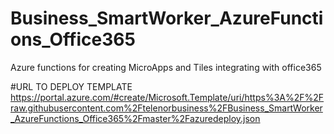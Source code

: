 # Business_SmartWorker_AzureFunctions_Office365
Azure functions for creating MicroApps and Tiles integrating with office365

#URL TO DEPLOY TEMPLATE
 https://portal.azure.com/#create/Microsoft.Template/uri/https%3A%2F%2Fraw.githubusercontent.com%2Ftelenorbusiness%2FBusiness_SmartWorker_AzureFunctions_Office365%2Fmaster%2Fazuredeploy.json


